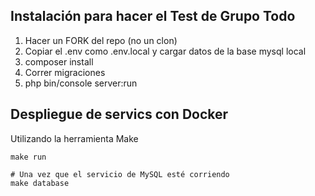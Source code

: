 ## Instalación para hacer el Test de Grupo Todo

1.  Hacer un FORK del repo (no un clon)
2.  Copiar el .env como .env.local y cargar datos de la base mysql local
3.  composer install
4.  Correr migraciones
5.  php bin/console server:run 

## Despliegue de servics con Docker

Utilizando la herramienta Make

```shell
make run

# Una vez que el servicio de MySQL esté corriendo
make database
```